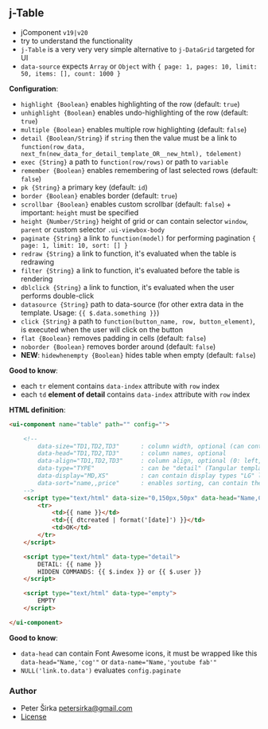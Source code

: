 ## j-Table

- jComponent `v19|v20`
- try to understand the functionality
- `j-Table` is a very very very simple alternative to `j-DataGrid` targeted for UI
- `data-source` expects `Array` or `Object` with `{ page: 1, pages: 10, limit: 50, items: [], count: 1000 }`

__Configuration__:

- `highlight {Boolean}` enables highlighting of the row (default: `true`)
- `unhighlight {Boolean}` enables undo-highlighting of the row (default: `true`)
- `multiple {Boolean}` enables multiple row highlighting (default: `false`)
- `detail {Boolean/String}` if `string` then the value must be a link to `function(row_data, next_fn(new_data_for_detail_template_OR__new_html), tdelement)`
- `exec {String}` a path to `function(row/rows)` or path to `variable`
- `remember {Boolean}` enables remembering of last selected rows (default: `false`)
- `pk {String}` a primary key (default: `id`)
- `border {Boolean}` enables border (default: `true`)
- `scrollbar {Boolean}` enables custom scrollbar (default: `false`) + important: `height` must be specified
- `height {Number/String}` height of grid or can contain selector `window`, `parent` or custom selector `.ui-viewbox-body`
- `paginate {String}` a link to `function(model)` for performing pagination `{ page: 1, limit: 10, sort: [] }`
- `redraw {String}` a link to function, it's evaluated when the table is redrawing
- `filter {String}` a link to function, it's evaluated before the table is rendering
- `dblclick {String}` a link to function, it's evaluated when the user performs double-click
- `datasource {String}` path to data-source (for other extra data in the template. Usage: `{{ $.data.something }}`)
- `click {String}` a path to `function(button_name, row, button_element)`, is executed when the user will click on the button
- `flat {Boolean}` removes padding in cells (default: `false`)
- `noborder {Boolean}` removes border around (default: `false`)
- __NEW__: `hidewhenempty {Boolean}` hides table when empty (default: `false`)

__Good to know__:

- each `tr` element contains `data-index` attribute with `row` index
- each `td` __element of detail__ contains `data-index` attribute with `row` index

__HTML definition__:

```html
<ui-component name="table" path="" config="">

	<!--
		data-size="TD1,TD2,TD3"      : column width, optional (can contain pixels or percentage), "0" means "auto" width
		data-head="TD1,TD2,TD3"      : column names, optional
		data-align="TD1,TD2,TD3"     : column align, optional (0: left, 1: center, 2: right)
		data-type="TYPE"             : can be "detail" (Tangular template) or "empty" (empty is rendered when the Array is empty)
		data-display="MD,XS"         : can contain display types "LG" large, "MD" medium, "SM" small, "XS" extra small
		data-sort="name,,price"      : enables sorting, can contain the name of fields (a column with empty value will have disabled sorting)
	-->
	<script type="text/html" data-size="0,150px,50px" data-head="Name,Created,Opt" data-align="0,0,1" data-sort="1">
		<tr>
			<td>{{ name }}</td>
			<td>{{ dtcreated | format('[date]') }}</td>
			<td>OK</td>
		</tr>
	</script>

	<script type="text/html" data-type="detail">
		DETAIL: {{ name }}
		HIDDEN COMMANDS: {{ $.index }} or {{ $.user }}
	</script>

	<script type="text/html" data-type="empty">
		EMPTY
	</script>

</ui-component>
```

__Good to know__:

- `data-head` can contain Font Awesome icons, it must be wrapped like this `data-head="Name,'cog'"` or `data-name="Name,'youtube fab'"`
- `NULL('link.to.data')` evaluates `config.paginate`

### Author

- Peter Širka <petersirka@gmail.com>
- [License](https://www.totaljs.com/license/)